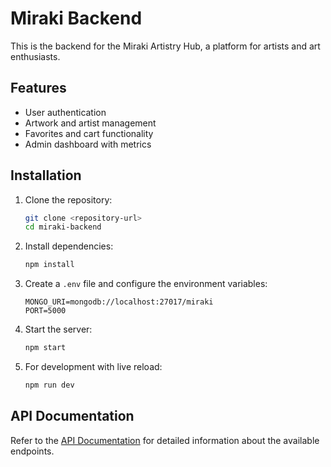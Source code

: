 # Miraki Backend

This is the backend for the Miraki Artistry Hub, a platform for artists and art enthusiasts.

## Features
- User authentication
- Artwork and artist management
- Favorites and cart functionality
- Admin dashboard with metrics

## Installation

1. Clone the repository:
   ```bash
   git clone <repository-url>
   cd miraki-backend
   ```

2. Install dependencies:
   ```bash
   npm install
   ```

3. Create a `.env` file and configure the environment variables:
   ```plaintext
   MONGO_URI=mongodb://localhost:27017/miraki
   PORT=5000
   ```

4. Start the server:
   ```bash
   npm start
   ```

5. For development with live reload:
   ```bash
   npm run dev
   ```

## API Documentation
Refer to the [API Documentation](./API_DOC.md) for detailed information about the available endpoints.
